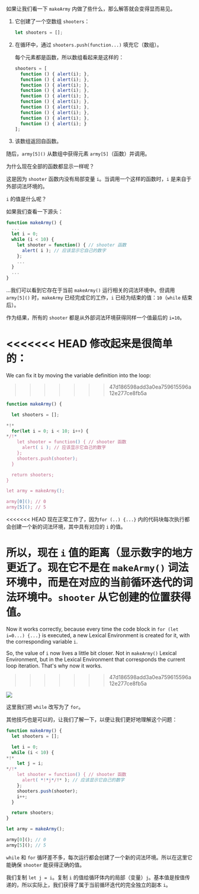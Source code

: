 
如果让我们看一下 `makeArmy` 内做了些什么，那么解答就会变得显而易见。

1. 它创建了一个空数组 `shooters`：

    ```js
    let shooters = [];
    ```
2. 在循环中，通过 `shooters.push(function...)` 填充它（数组）。

    每个元素都是函数，所以数组看起来是这样的：

    ```js no-beautify
    shooters = [
      function () { alert(i); },
      function () { alert(i); },
      function () { alert(i); },
      function () { alert(i); },
      function () { alert(i); },
      function () { alert(i); },
      function () { alert(i); },
      function () { alert(i); },
      function () { alert(i); },
      function () { alert(i); }
    ];
    ```

3. 该数组返回自函数。

随后，`army[5]()` 从数组中获得元素 `army[5]`（函数）并调用。

为什么现在全部的函数都显示一样呢？

这是因为 `shooter` 函数内没有局部变量 `i`。当调用一个这样的函数时，`i` 是来自于外部词法环境的。

`i` 的值是什么呢？

如果我们查看一下源头：

```js
function makeArmy() {
  ...
  let i = 0;
  while (i < 10) {
    let shooter = function() { // shooter 函数
      alert( i ); // 应该显示它自己的数字
    };
    ...
  }
  ...
}
```

...我们可以看到它存在于当前 `makeArmy()` 运行相关的词法环境中。但调用 `army[5]()` 时，`makeArmy` 已经完成它的工作，`i` 已经为结束的值：`10`（`while` 结束后）。

作为结果，所有的 `shooter` 都是从外部词法环境获得同样一个值最后的 `i=10`。

<<<<<<< HEAD
修改起来是很简单的：
=======
We can fix it by moving the variable definition into the loop:
>>>>>>> 47d186598add3a0ea759615596a12e277ce8fb5a

```js run demo
function makeArmy() {

  let shooters = [];

*!*
  for(let i = 0; i < 10; i++) {
*/!*
    let shooter = function() { // shooter 函数
      alert( i ); // 应该显示它自己的数字
    };
    shooters.push(shooter);
  }

  return shooters;
}

let army = makeArmy();

army[0](); // 0
army[5](); // 5
```

<<<<<<< HEAD
现在正常工作了，因为`for (..) {...}` 内的代码块每次执行都会创建一个新的词法环境，其中具有对应的 `i` 的值。

所以，现在 `i` 值的距离（显示数字的地方更近了。现在它不是在 `makeArmy()` 词法环境中，而是在对应的当前循环迭代的词法环境中。`shooter` 从它创建的位置获得值。
=======
Now it works correctly, because every time the code block in `for (let i=0...) {...}` is executed, a new Lexical Environment is created for it, with the corresponding variable `i`.

So, the value of `i` now lives a little bit closer. Not in `makeArmy()` Lexical Environment, but in the Lexical Environment that corresponds the current loop iteration. That's why now it works.
>>>>>>> 47d186598add3a0ea759615596a12e277ce8fb5a

![](lexenv-makearmy.svg)

这里我们把 `while` 改写为了 `for`。

其他技巧也是可以的，让我们了解一下，以便让我们更好地理解这个问题：

```js run
function makeArmy() {
  let shooters = [];

  let i = 0;
  while (i < 10) {
*!*
    let j = i;
*/!*
    let shooter = function() { // shooter 函数
      alert( *!*j*/!* ); // 应该显示它自己的数字
    };
    shooters.push(shooter);
    i++;
  }

  return shooters;
}

let army = makeArmy();

army[0](); // 0
army[5](); // 5
```

`while` 和 `for` 循环差不多，每次运行都会创建了一个新的词法环境。所以在这里它能确保 `shooter` 能获得正确的值。

我们复制 `let j = i`。复制 `i` 的值给循环体内的局部（变量）`j`。基本值是按值传递的，所以实际上，我们获得了属于当前循环迭代的完全独立的副本 `i`。
